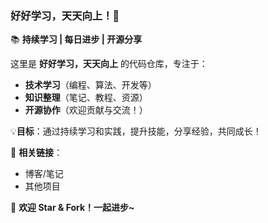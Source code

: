 ### **好好学习，天天向上！​**​ 🚀

📚 ​**​持续学习 | 每日进步 | 开源分享​**​

这里是 ​**​好好学习，天天向上**​ 的代码仓库，专注于：

- ​**​技术学习​**​（编程、算法、开发等）
- ​**​知识整理​**​（笔记、教程、资源）
- ​**​开源协作​**​（欢迎贡献与交流！）

💡 ​**​目标​**​：通过持续学习和实践，提升技能，分享经验，共同成长！

🔗 ​**​相关链接​**​：

- 博客/笔记
- 其他项目

🌟 ​**​欢迎 Star & Fork！一起进步~​**​
